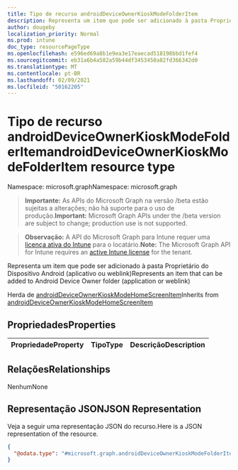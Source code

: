 ```yaml
---
title: Tipo de recurso androidDeviceOwnerKioskModeFolderItem
description: Representa um item que pode ser adicionado à pasta Proprietário do Dispositivo Android (aplicativo ou weblink)
author: dougeby
localization_priority: Normal
ms.prod: intune
doc_type: resourcePageType
ms.openlocfilehash: e596ed69a8b1e9ea3e17eaecad518198bbd1fef4
ms.sourcegitcommit: eb31a6b4a582a59b44df3453450a82fd366342d0
ms.translationtype: MT
ms.contentlocale: pt-BR
ms.lasthandoff: 02/09/2021
ms.locfileid: "50162205"
---
```

# <a name="androiddeviceownerkioskmodefolderitem-resource-type"></a><span data-ttu-id="97e9e-103">Tipo de recurso androidDeviceOwnerKioskModeFolderItem</span><span class="sxs-lookup"><span data-stu-id="97e9e-103">androidDeviceOwnerKioskModeFolderItem resource type</span></span>

<span data-ttu-id="97e9e-104">Namespace: microsoft.graph</span><span class="sxs-lookup"><span data-stu-id="97e9e-104">Namespace: microsoft.graph</span></span>

> <span data-ttu-id="97e9e-105">**Importante:** As APIs do Microsoft Graph na versão /beta estão sujeitas a alterações; não há suporte para o uso de produção.</span><span class="sxs-lookup"><span data-stu-id="97e9e-105">**Important:** Microsoft Graph APIs under the /beta version are subject to change; production use is not supported.</span></span>

> <span data-ttu-id="97e9e-106">**Observação:** A API do Microsoft Graph para Intune requer uma [licença ativa do Intune](https://go.microsoft.com/fwlink/?linkid=839381) para o locatário.</span><span class="sxs-lookup"><span data-stu-id="97e9e-106">**Note:** The Microsoft Graph API for Intune requires an [active Intune license](https://go.microsoft.com/fwlink/?linkid=839381) for the tenant.</span></span>

<span data-ttu-id="97e9e-107">Representa um item que pode ser adicionado à pasta Proprietário do Dispositivo Android (aplicativo ou weblink)</span><span class="sxs-lookup"><span data-stu-id="97e9e-107">Represents an item that can be added to Android Device Owner folder (application or weblink)</span></span>


<span data-ttu-id="97e9e-108">Herda de [androidDeviceOwnerKioskModeHomeScreenItem](../resources/intune-deviceconfig-androiddeviceownerkioskmodehomescreenitem.md)</span><span class="sxs-lookup"><span data-stu-id="97e9e-108">Inherits from [androidDeviceOwnerKioskModeHomeScreenItem](../resources/intune-deviceconfig-androiddeviceownerkioskmodehomescreenitem.md)</span></span>

## <a name="properties"></a><span data-ttu-id="97e9e-109">Propriedades</span><span class="sxs-lookup"><span data-stu-id="97e9e-109">Properties</span></span>
|<span data-ttu-id="97e9e-110">Propriedade</span><span class="sxs-lookup"><span data-stu-id="97e9e-110">Property</span></span>|<span data-ttu-id="97e9e-111">Tipo</span><span class="sxs-lookup"><span data-stu-id="97e9e-111">Type</span></span>|<span data-ttu-id="97e9e-112">Descrição</span><span class="sxs-lookup"><span data-stu-id="97e9e-112">Description</span></span>|
|:---|:---|:---|

## <a name="relationships"></a><span data-ttu-id="97e9e-113">Relações</span><span class="sxs-lookup"><span data-stu-id="97e9e-113">Relationships</span></span>
<span data-ttu-id="97e9e-114">Nenhum</span><span class="sxs-lookup"><span data-stu-id="97e9e-114">None</span></span>

## <a name="json-representation"></a><span data-ttu-id="97e9e-115">Representação JSON</span><span class="sxs-lookup"><span data-stu-id="97e9e-115">JSON Representation</span></span>
<span data-ttu-id="97e9e-116">Veja a seguir uma representação JSON do recurso.</span><span class="sxs-lookup"><span data-stu-id="97e9e-116">Here is a JSON representation of the resource.</span></span>
<!-- {
  "blockType": "resource",
  "@odata.type": "microsoft.graph.androidDeviceOwnerKioskModeFolderItem"
}
-->
``` json
{
  "@odata.type": "#microsoft.graph.androidDeviceOwnerKioskModeFolderItem"
}
```




